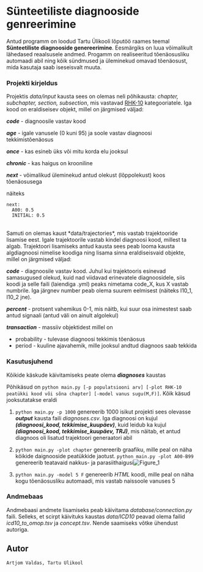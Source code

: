 # Sünteetiliste diagnooside genreerimine

Antud programm on loodud Tartu Ülikooli lõputöö raames teemal **Sünteetiliste diagnooside genereerimine**.
Eesmärgiks on luua võimalikult lähedased reaalsusele andmed. Progamm on realiseeritud tõenäosusliku
automaadi abil ning kõik sündmused ja üleminekud omavad tõenäosust, mida kasutaja saab iseseisvalt muuta.

### Projekti kirjeldus

Projektis *data/input* kausta sees on olemas neli põhikausta: *chapter, subchapter, section, subsection*, mis
vastavad [RHK-10][1] kategooriatele. Iga kood on eraldiseisev objekt, millel on järgmised väljad:

***code*** - diagnoosile vastav kood

***age*** - igale vanusele (0 kuni 95) ja soole vastav diagnoosi tekkimistõenäosus

***once*** -  kas esineb üks või mitu korda elu jooksul

***chronic*** - kas haigus on krooniline

***next*** - võimalikud üleminekud antud olekust (lõppolekust) koos tõenäosusega

näiteks 
```
next: 
  A00: 0.5
  INITIAL: 0.5
```

<br/>
Samuti on olemas kaust *data/trajectories*, mis vastab trajektooride lisamise eest. Igale trajektoorile vastab kindel diagnoosi kood, millest ta algab. Trajektoori lisamiseks antud kausta sees peab looma kausta algdiagnoosi nimelise koodiga ning lisama sinna eraldiseisvaid objekte, millel on järgmised väljad:

***code*** - diagnoosile vastav kood. Juhul kui trajektooris esinevad samasugused olekud, kuid nad viidavad erinevatele diagnoosidele, siis koodi ja selle faili (laiendiga .yml) peaks nimetama code_X, kus X vastab numbrile. Iga järgnev number peab olema suurem eelmisest (näiteks I10_1, I10_2 jne).

***percent*** - protsent vahemikus 0-1, mis näitb, kui suur osa inimestest saab antud signaali (antud väli on ainult algolekul)

***transaction*** - massiiv objektidest millel on

  * probability - tulevase diagnoosi tekkimis tõenäosus
  * period - kuuline ajavahemik, mille jooksul andtud diagnoos saab tekkida

[1]: https://rhk.sm.ee/

### Kasutusjuhend

Kõikide käskude käivitamiseks peate olema ***diagnoses*** kaustas

Põhikäsud on `python main.py [-p populatsiooni arv] [-plot RHK-10 peatükki kood või sõna chapter] [-model vanus sugu(M,F)]`. Kõik käsud jooksutatakse eraldi

1. `python main.py -p 1000` genereerib 1000 isikut projekti sees olevasse ***output*** kausta faili *diagnoses.csv*. Iga diagnoosi on kujul ***(diagnoosi_kood, tekkimise_kuupäev)***, kuid leidub ka kujul ***(diagnoosi_kood, tekkimise_kuupäev, TRJ)***, mis näitab, et antud diagnoos oli lisatud trajektoori generaatori abil

2. `python main.py -plot chapter` genereerib graafiku, mille peal on näha kõikide daignooside peatükkide jaotust. `python main.py -plot A00-B99` genereerib teatavaid nakkus- ja parasiithaigusi![Figure_1](https://user-images.githubusercontent.com/22376543/117357207-513df900-aebd-11eb-88eb-7bb40a6d38bd.png)


3. `python main.py -model 5 F` genereerib *HTML* koodi, mille peal on näha kogu tõenäosusliku automaadi, mis vastab naissoole vanuses 5

### Andmebaas

Andmebaasi andmete lisamiseks peab käivitama *database/connection.py* faili. Selleks, et scirpt käivituks kaustas *data/ICD10* peavad olema failid *icd10_to_omop.tsv* ja *concept.tsv*. Nende saamiseks võtke ühendust autoriga.

## Autor
	Artjom Valdas, Tartu Ülikool
